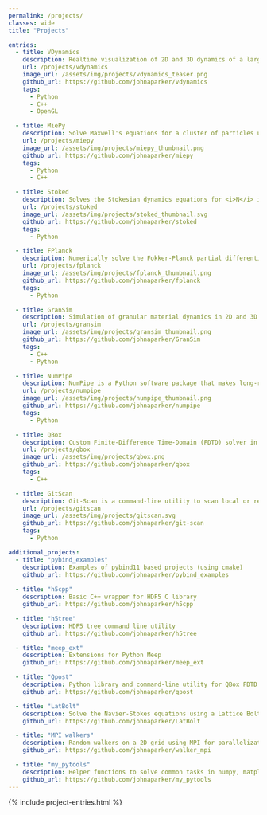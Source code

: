 ```yaml
---
permalink: /projects/
classes: wide
title: "Projects"

entries:
  - title: VDynamics
    description: Realtime visualization of 2D and 3D dynamics of a large number of objects using OpenGL.
    url: /projects/vdynamics
    image_url: /assets/img/projects/vdynamics_teaser.png
    github_url: https://github.com/johnaparker/vdynamics
    tags:
      - Python
      - C++
      - OpenGL

  - title: MiePy
    description: Solve Maxwell's equations for a cluster of particles using the generalized multiparticle Mie theory (GMMT).
    url: /projects/miepy
    image_url: /assets/img/projects/miepy_thumbnail.png
    github_url: https://github.com/johnaparker/miepy
    tags:
      - Python
      - C++

  - title: Stoked
    description: Solves the Stokesian dynamics equations for <i>N</i> interacting particles, a generalization of Brownian dynamics that includes hydrodynamic coupling interactions.
    url: /projects/stoked
    image_url: /assets/img/projects/stoked_thumbnail.svg
    github_url: https://github.com/johnaparker/stoked
    tags:
      - Python

  - title: FPlanck
    description: Numerically solve the Fokker-Planck partial differential equation in <i>N</i> dimensions using a matrix numerical method.
    url: /projects/fplanck
    image_url: /assets/img/projects/fplanck_thumbnail.png
    github_url: https://github.com/johnaparker/fplanck
    tags:
      - Python

  - title: GranSim
    description: Simulation of granular material dynamics in 2D and 3D using a direct element method.
    url: /projects/gransim
    image_url: /assets/img/projects/gransim_thumbnail.png
    github_url: https://github.com/johnaparker/GranSim
    tags:
      - C++
      - Python

  - title: NumPipe
    description: NumPipe is a Python software package that makes long-running tasks easier and faster by executing code in embarrassingly parallel and caching the output to HDF5 files.
    url: /projects/numpipe
    image_url: /assets/img/projects/numpipe_thumbnail.png
    github_url: https://github.com/johnaparker/numpipe
    tags:
      - Python

  - title: QBox
    description: Custom Finite-Difference Time-Domain (FDTD) solver in two-dimensions.
    url: /projects/qbox
    image_url: /assets/img/projects/qbox.png
    github_url: https://github.com/johnaparker/qbox
    tags:
      - C++

  - title: GitScan
    description: Git-Scan is a command-line utility to scan local or remote git repositories for history that is divergent from the remote branch.
    url: /projects/gitscan
    image_url: /assets/img/projects/gitscan.svg
    github_url: https://github.com/johnaparker/git-scan
    tags:
      - Python

additional_projects:
  - title: "pybind_examples"
    description: Examples of pybind11 based projects (using cmake)
    github_url: https://github.com/johnaparker/pybind_examples
    
  - title: "h5cpp"
    description: Basic C++ wrapper for HDF5 C library
    github_url: https://github.com/johnaparker/h5cpp

  - title: "h5tree"
    description: HDF5 tree command line utility
    github_url: https://github.com/johnaparker/h5tree

  - title: "meep_ext"
    description: Extensions for Python Meep
    github_url: https://github.com/johnaparker/meep_ext

  - title: "Qpost"
    description: Python library and command-line utility for QBox FDTD software
    github_url: https://github.com/johnaparker/qpost

  - title: "LatBolt"
    description: Solve the Navier-Stokes equations using a Lattice Boltzmann method
    github_url: https://github.com/johnaparker/LatBolt

  - title: "MPI walkers"
    description: Random walkers on a 2D grid using MPI for parallelization
    github_url: https://github.com/johnaparker/walker_mpi

  - title: "my_pytools"
    description: Helper functions to solve common tasks in numpy, matplotlib, h5py, and vpython
    github_url: https://github.com/johnaparker/my_pytools
---
```


{% include project-entries.html %}
